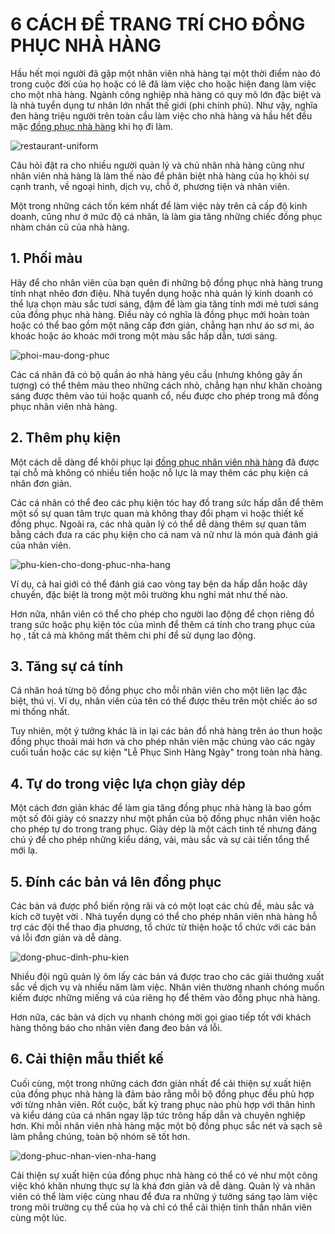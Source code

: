 # 6 CÁCH ĐỂ TRANG TRÍ CHO ĐỒNG PHỤC NHÀ HÀNG 

Hầu hết mọi người đã gặp một nhân viên nhà hàng tại một thời điểm nào đó trong cuộc đời của họ hoặc có lẽ đã làm việc cho hoặc hiện đang làm việc cho một nhà hàng. Ngành công nghiệp nhà hàng có quy mô lớn đặc biệt và là nhà tuyển dụng tư nhân lớn nhất thế giới (phi chính phủ). Như vậy, nghĩa đen hàng triệu người trên toàn cầu làm việc cho nhà hàng và hầu hết đều mặc [đồng phục nhà hàng](https://github.com/vanads/May-Dong-Phuc-Tai-TPHCM/blob/master/May-Dong-Phuc-Nha-Hang.md) khi họ đi làm.

![restaurant-uniform](https://user-images.githubusercontent.com/31874717/36826758-447b0c04-1d42-11e8-81ec-0ce815ca7ee3.jpg)

Câu hỏi đặt ra cho nhiều người quản lý và chủ nhân nhà hàng cũng như nhân viên nhà hàng là làm thế nào để phân biệt nhà hàng của họ khỏi sự cạnh tranh, về ngoại hình, dịch vụ, chỗ ở, phương tiện và nhân viên. 

Một trong những cách tốn kém nhất để làm việc này trên cả cấp độ kinh doanh, cũng như ở mức độ cá nhân, là làm gia tăng những chiếc đồng phục nhàm chán cũ của nhà hàng. 

## 1. Phối màu 
Hãy để cho nhân viên của bạn quên đi những bộ đồng phục nhà hàng trung tính nhạt nhẽo đơn điệu. Nhà tuyển dụng hoặc nhà quản lý kinh doanh có thể lựa chọn màu sắc tươi sáng, đậm để làm gia tăng tính mới mẻ tươi sáng của đồng phục nhà hàng. Điều này có nghĩa là đồng phục mới hoàn toàn hoặc có thể bao gồm một nâng cấp đơn giản, chẳng hạn như áo sơ mi, áo khoác hoặc áo khoác mới trong một màu sắc hấp dẫn, tươi sáng. 

![phoi-mau-dong-phuc](https://user-images.githubusercontent.com/31874717/36826763-454ca64c-1d42-11e8-80b0-9fb9ad3d4e41.jpg)

Các cá nhân đã có bộ quần áo nhà hàng yêu cầu (nhưng không gây ấn tượng) có thể thêm màu theo những cách nhỏ, chẳng hạn như khăn choàng sáng được thêm vào túi hoặc quanh cổ, nếu được cho phép trong mã đồng phục nhân viên nhà hàng.

## 2. Thêm phụ kiện 
Một cách dễ dàng để khôi phục lại [đồng phục nhân viên nhà hàng](https://dongphuckimvang.vn/dong-phuc-nha-hang-khach-san.html) đã được tại chỗ mà không có nhiều tiền hoặc nỗ lực là may thêm các phụ kiện cá nhân đơn giản. 

Các cá nhân có thể đeo các phụ kiện tóc hay đồ trang sức hấp dẫn để thêm một số sự quan tâm trực quan mà không thay đổi phạm vi hoặc thiết kế đồng phục. Ngoài ra, các nhà quản lý có thể dễ dàng thêm sự quan tâm bằng cách đưa ra các phụ kiện cho cả nam và nữ như là món quà đánh giá của nhân viên. 

![phu-kien-cho-dong-phuc-nha-hang](https://user-images.githubusercontent.com/31874717/36826764-4592ceba-1d42-11e8-9bb9-08ab0ec56e22.png)
 
Ví dụ, cả hai giới có thể đánh giá cao vòng tay bện da hấp dẫn hoặc dây chuyền, đặc biệt là trong một môi trường khu nghỉ mát như thế nào. 

Hơn nữa, nhân viên có thể cho phép cho người lao động để chọn riêng đồ trang sức hoặc phụ kiện tóc của mình để thêm cá tính cho trang phục của họ , tất cả mà không mất thêm chi phí để sử dụng lao động. 

## 3. Tăng sự cá tính
Cá nhân hoá từng bộ đồng phục cho mỗi nhân viên cho một liên lạc đặc biệt, thú vị. Ví dụ, nhân viên của tên có thể được thêu trên một chiếc áo sơ mi thống nhất. 

Tuy nhiên, một ý tưởng khác là in lại các bản đồ nhà hàng trên áo thun hoặc đồng phục thoải mái hơn và cho phép nhân viên mặc chúng vào các ngày cuối tuần hoặc các sự kiện "Lễ Phục Sinh Hàng Ngày" trong toàn nhà hàng. 

## 4. Tự do trong việc lựa chọn giày dép 
Một cách đơn giản khác để làm gia tăng đồng phục nhà hàng là bao gồm một số đôi giày có snazzy như một phần của bộ đồng phục nhân viên hoặc cho phép tự do trong trang phục. Giày dép là một cách tinh tế nhưng đáng chú ý để cho phép những kiểu dáng, vải, màu sắc và sự cải tiến tổng thể mới lạ.

## 5. Đính các bản vá lên đồng phục
Các bản vá được phổ biến rộng rãi và có một loạt các chủ đề, màu sắc và kích cỡ tuyệt vời . Nhà tuyển dụng có thể cho phép nhân viên nhà hàng hỗ trợ các đội thể thao địa phương, tổ chức từ thiện hoặc tổ chức với các bản vá lỗi đơn giản và dễ dàng. 

![dong-phuc-dinh-phu-kien](https://user-images.githubusercontent.com/31874717/36826762-450651f6-1d42-11e8-9395-7bfccacf818c.jpg)

Nhiều đội ngũ quản lý ôm lấy các bản vá được trao cho các giải thưởng xuất sắc về dịch vụ và nhiều năm làm việc. Nhân viên thường nhanh chóng muốn kiếm được những miếng vá của riêng họ để thêm vào đồng phục nhà hàng. 

Hơn nữa, các bản vá dịch vụ nhanh chóng mời gọi giao tiếp tốt với khách hàng thông báo cho nhân viên đang đeo bản vá lỗi. 

## 6. Cải thiện mẫu thiết kế
Cuối cùng, một trong những cách đơn giản nhất để cải thiện sự xuất hiện của đồng phục nhà hàng là đảm bảo rằng mỗi bộ đồng phục đều phù hợp với từng nhân viên. Rốt cuộc, bất kỳ trang phục nào phù hợp với thân hình và kiểu dáng của cá nhân ngay lập tức trông hấp dẫn và chuyên nghiệp hơn. Khi mỗi nhân viên nhà hàng mặc một bộ đồng phục sắc nét và sạch sẽ làm phẳng chúng, toàn bộ nhóm sẽ tốt hơn. 

![dong-phuc-nhan-vien-nha-hang](https://user-images.githubusercontent.com/31874717/36826760-44c250e6-1d42-11e8-9cbc-6a3dc9d79c49.jpg)
 
Cải thiện sự xuất hiện của đồng phục nhà hàng có thể có vẻ như một công việc khó khăn nhưng thực sự là khá đơn giản và dễ dàng. Quản lý và nhân viên có thể làm việc cùng nhau để đưa ra những ý tưởng sáng tạo làm việc trong môi trường cụ thể của họ và chỉ có thể cải thiện tinh thần nhân viên cùng một lúc.
